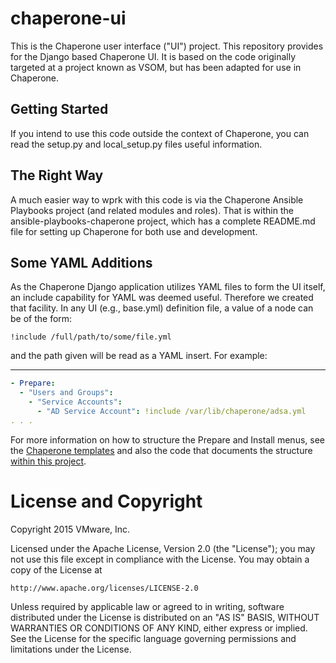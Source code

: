 # chaperone-ui

This is the Chaperone user interface ("UI") project. This repository provides
for the Django based Chaperone UI. It is based on the code originally targeted
at a project known as VSOM, but has been adapted for use in Chaperone.

## Getting Started
If you intend to use this code outside the context of Chaperone, you
can read the setup.py and local_setup.py files useful information.

## The Right Way
A much easier way to wprk with this code is via the Chaperone Ansible
Playbooks project (and related modules and roles). That is
within the ansible-playbooks-chaperone project, which has a complete
README.md file for setting up Chaperone for both use and development.

## Some YAML Additions
As the Chaperone Django application utilizes YAML files to form the UI
itself, an include capability for YAML was deemed useful. Therefore we
created that facility. In any UI (e.g., base.yml) definition file, a
value of a node can be of the form:

    !include /full/path/to/some/file.yml

and the path given will be read as a YAML insert. For example:

---
```yaml
- Prepare:
  - "Users and Groups":
    - "Service Accounts":
      - "AD Service Account": !include /var/lib/chaperone/adsa.yml
. . .
```

For more information on how to structure the Prepare and Install
menus, see the [Chaperone templates](https://github.com/vmware/ansible-role-chaperone/tree/master/templates/var/lib/chaperone)
and also the code that documents the structure [within this project](chaperone/local_settings.py.example).

# License and Copyright
 
Copyright 2015 VMware, Inc.

Licensed under the Apache License, Version 2.0 (the "License");
you may not use this file except in compliance with the License.
You may obtain a copy of the License at

    http://www.apache.org/licenses/LICENSE-2.0

Unless required by applicable law or agreed to in writing, software
distributed under the License is distributed on an "AS IS" BASIS,
WITHOUT WARRANTIES OR CONDITIONS OF ANY KIND, either express or implied.
See the License for the specific language governing permissions and
limitations under the License.

